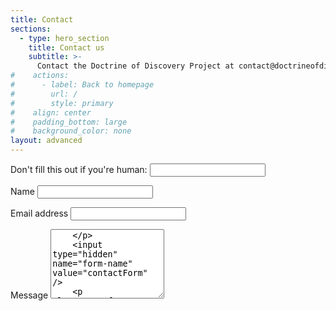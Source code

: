 ```yaml
---
title: Contact
sections:
  - type: hero_section
    title: Contact us
    subtitle: >-
      Contact the Doctrine of Discovery Project at contact@doctrineofdiscovery.org or by using the form below.
#    actions:
#      - label: Back to homepage
#        url: /
#        style: primary
#    align: center
#    padding_bottom: large
#    background_color: none
layout: advanced
---
```

<form
    name="contactForm"
    method="POST"
    action="/thank-you"
    data-netlify-honeypot="bot-field"
    data-netlify="true"
    id="contact-form"
    className="contact-form"
>
    <p className="screen-reader-text">
        <label>Don't fill this out if you're human: <input name="bot-field" /></label>
    </p>
    <p className="form-row">
        <label htmlFor="contact-form-name" className="form-label">Name</label>
        <input type="text" name="name" id="contact-form-name" className="form-input" />
    </p>
    <p className="form-row">
        <label htmlFor="contant-form-email" className="form-label">Email address</label>
        <input type="email" name="email" id="contant-form-email" className="form-input" />
    </p>
    <p className="form-row">
        <label htmlFor="contant-form-message" className="form-label">Message</label>
        <textarea name="message" id="contant-form-message" className="form-textarea" rows="7" />
    </p>
    <input type="hidden" name="form-name" value="contactForm" />
    <p className="form-row form-submit">
        <button type="submit" className="button">Send Message</button>
    </p>
</form>
